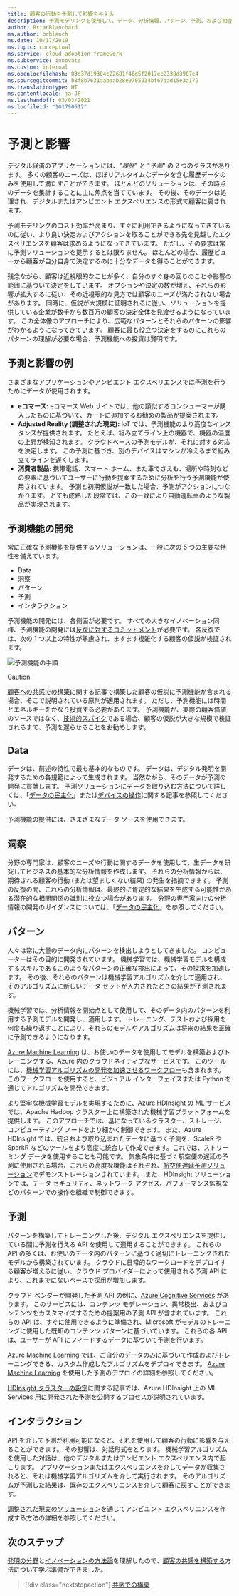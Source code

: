 ```yaml
---
title: 顧客の行動を予測して影響を与える
description: 予測モデリングを使用して、データ、分析情報、パターン、予測、および相互作用によって予測機能を開発します。
author: BrianBlanchard
ms.author: brblanch
ms.date: 10/17/2019
ms.topic: conceptual
ms.service: cloud-adoption-framework
ms.subservice: innovate
ms.custom: internal
ms.openlocfilehash: 83d37d19304c22681f46d5f2017ec2330d3907e4
ms.sourcegitcommit: b8f8b7631aabaab28e9705934bf67dad15e3a179
ms.translationtype: HT
ms.contentlocale: ja-JP
ms.lasthandoff: 03/03/2021
ms.locfileid: "101790512"
---
```

# <a name="predict-and-influence"></a>予測と影響

デジタル経済のアプリケーションには、"*履歴*" と "*予測*" の 2 つのクラスがあります。 多くの顧客のニーズは、ほぼリアルタイムなデータを含む履歴データのみを使用して満たすことができます。 ほとんどのソリューションは、その時点のデータを集計することに主に焦点を当てています。 その後、そのデータは処理され、デジタルまたはアンビエント エクスペリエンスの形式で顧客に戻されます。

予測モデリングのコスト効率が高まり、すぐに利用できるようになってきているのに従い、より良い決定およびアクションを取ることができる先を見越したエクスペリエンスを顧客は求めるようになってきています。 ただし、その要求は常に予測ソリューションを提示するとは限りません。 ほとんどの場合、履歴ビューから顧客が自分自身で決定するのに十分なデータを得ることができます。

残念ながら、顧客は近視眼的なことが多く、自分のすぐ身の回りのことや影響の範囲に基づいて決定をしています。 オプションや決定の数が増え、それらの影響が拡大するに従い、その近視眼的な見方では顧客のニーズが満たされない場合があります。 同時に、仮説が大規模に証明されるに従い、ソリューションを提供している企業が数千から数百万の顧客の決定全体を見渡せるようになっています。 この全体像のアプローチにより、広範なパターンとそれらのパターンの影響がわかるようになってきています。 顧客に最も役立つ決定をするのにこれらのパターンの理解が必要な場合、予測機能への投資は賢明です。

## <a name="examples-of-predictions-and-influence"></a>予測と影響の例

さまざまなアプリケーションやアンビエント エクスペリエンスでは予測を行うためにデータが使用されます。

- **eコマース:** eコマース Web サイトでは、他の類似するコンシューマーが購入したものに基づいて、カートに追加するお勧めの製品が提案されます。
- **Adjusted Reality (調整された現実):** IoT では、予測機能のより高度なインスタンスが提供されます。 たとえば、組み立てライン上の機器で、機器の温度の上昇が検知されます。 クラウドベースの予測モデルが、それに対する対応を決定します。 この予測に基づき、別のデバイスはマシンが冷えるまで組み立てラインを遅くします。
- **消費者製品:** 携帯電話、スマート ホーム、また車でさえも、場所や時刻などの要素に基づいてユーザーに行動を提案するために分析を行う予測機能が使用されています。 予測と初期仮説が一致した場合、予測がアクションにつながります。 とても成熟した段階では、この一致により自動運転車のような製品が実現されます。

## <a name="develop-predictive-capabilities"></a>予測機能の開発

常に正確な予測機能を提供するソリューションは、一般に次の 5 つの主要な特性を備えています。

- Data
- 洞察
- パターン
- 予測
- インタラクション

予測機能の開発には、各側面が必要です。 すべての大きなイノベーション同様、予測機能の開発には[反復に対するコミットメント](./index.md#commitment-to-iteration)が必要です。 各反復では、次の 1 つ以上の特性が熟慮され、ますます複雑化する顧客の仮説が検証されます。

![予測機能の手順](../../_images/innovate/predict-and-influence.png)

> [!CAUTION]
> [顧客への共感での構築](./build.md)に関する記事で構築した顧客の仮説に予測機能が含まれる場合、そこで説明されている原則が適用されます。 ただし、予測機能には時間とエネルギーをかなり投資する必要があります。 予測機能が、実際の顧客価値のソースではなく、[技術的スパイク](./build.md#reduce-complexity-and-delay-technical-spikes)である場合、顧客の仮説が大きな規模で検証されるまで、予測を遅らせることをお勧めします。

## <a name="data"></a>Data

データは、前述の特性で最も基本的なものです。 データは、デジタル発明を開発するための各規範によって生成されます。 当然ながら、そのデータが予測の開発に貢献します。 予測ソリューションにデータを取り込む方法について詳しくは、「[データの民主化](./data.md)」または[デバイスの操作](./devices.md)に関する記事を参照してください。

予測機能の提供には、さまざまなデータ ソースを使用できます。

## <a name="insights"></a>洞察

分野の専門家は、顧客のニーズや行動に関するデータを使用して、生データを研究してビジネスの基本的な分析情報を作成します。 それらの分析情報からは、期待される顧客の行動 (または望ましくない結果) の発生を指摘できます。 予測の反復の間、これらの分析情報は、最終的に肯定的な結果を生成する可能性がある潜在的な相関関係の識別に役立つ場合があります。 分野の専門家向けの分析情報の開発のガイダンスについては、「[データの民主化](./data.md)」を参照してください。

## <a name="patterns"></a>パターン

人々は常に大量のデータ内にパターンを検出しようとしてきました。 コンピューターはその目的に開発されています。 機械学習では、機械学習モデルを構成するスキルであるこのようなパターンの正確な検出によって、その探求を加速します。 その後、それらのパターンは機械学習アルゴリズムを介して適用され、そのアルゴリズムに新しいデータ セットが入力されたときの結果が予測されます。

機械学習では、分析情報を開始点として使用して、そのデータ内のパターンを利用する予測モデルを開発し、適用します。 トレーニング、テストおよび採用を何度も繰り返すことにより、それらのモデルやアルゴリズムは将来の結果を正確に予測できるようになります。

[Azure Machine Learning](/azure/machine-learning/overview-what-is-azure-ml) は、お使いのデータを使用してモデルを構築およびトレーニングする、Azure 内のクラウドネイティブなサービスです。 このツールには、[機械学習アルゴリズムの開発を加速させるワークフロー](/azure/machine-learning/concept-azure-machine-learning-architecture)も含まれます。 このワークフローを使用すると、ビジュアル インターフェイスまたは Python を通じてアルゴリズムを開発できます。

より堅牢な機械学習モデルを実現するために、[Azure HDInsight の ML サービス](/azure/hdinsight/r-server/r-server-overview)では、Apache Hadoop クラスター上に構築された機械学習プラットフォームを提供します。 このアプローチでは、基になっているクラスター、ストレージ、コンピューティング ノードをより細かく制御できます。 また、Azure HDInsight では、統合および取り込まれたデータに基づく予測を、ScaleR や SparkR などのツールをより高度に統合して作成できます。これでは、ストリーミング データを使用することも可能です。 気象条件に基づく航空便の遅延の予測に使用される場合、これらの高度な機能はそれぞれ、[航空便遅延予測ソリューション](/azure/hdinsight/hdinsight-hadoop-r-scaler-sparkr)でデモンストレーションされています。 また、HDInsight ソリューションでは、データ セキュリティ、ネットワーク アクセス、パフォーマンス監視などのパターンでの操作を組織で制御できます。

## <a name="predictions"></a>予測

パターンを構築してトレーニングした後、デジタル エクスペリエンスを提供している間に予測を行える API を使用して適用することができます。 これらの API の多くは、お使いのデータ内のパターンに基づく適切にトレーニングされたモデルから構築されています。 クラウドに日常的なワークロードをデプロイする顧客が増えるに従い、クラウド プロバイダーによって使用される予測 API により、これまでにないペースで採用が増加します。

クラウド ベンダーが開発した予測 API の例に、[Azure Cognitive Services](/azure/cognitive-services/) があります。 このサービスには、コンテンツ モデレーション、異常検出、およびコンテンツをカスタマイズするための提案用の予測 API が含まれています。 これらの API は、すぐに使用できるように準備され、Microsoft がモデルのトレーニングに使用した既知のコンテンツ パターンに基づいています。 これらの各 API は、ユーザーが API にフィードするデータに基づいて予測を行います。

[Azure Machine Learning](/azure/machine-learning/) では、ご自分のデータのみに基づいて作成およびトレーニングできる、カスタム作成したアルゴリズムをデプロイできます。 [Azure Machine Learning](/azure/machine-learning/how-to-deploy-and-where) を使用した予測のデプロイの詳細を参照してください。

[HDInsight クラスターの設定](/azure/hdinsight/hdinsight-hadoop-provision-linux-clusters)に関する記事では、Azure HDInsight 上の ML Services 用に開発された予測を公開するプロセスが説明されています。

## <a name="interactions"></a>インタラクション

API を介して予測が利用可能になると、それを使用して顧客の行動に影響を与えることができます。 その影響は、対話形式をとります。 機械学習アルゴリズムを使用した対話は、他のデジタルまたはアンビエント エクスペリエンス内で起こります。 アプリケーションまたはエクスペリエンスを介してデータが収集されると、それは機械学習アルゴリズムを介して実行されます。 そのアルゴリズムが予測した結果は、既存のエクスペリエンスを介して顧客に戻すことができます。

[調整された現実のソリューション](./devices.md#adjusted-reality)を通じてアンビエント エクスペリエンスを作成する方法の詳細を参照してください。

## <a name="next-steps"></a>次のステップ

[発明の分野](./invention.md)と[イノベーションの方法論](./index.md)を理解したので、[顧客の共感を構築する](./build.md)方法について学ぶ準備ができました。

> [!div class="nextstepaction"]
> [共感での構築](./build.md)
